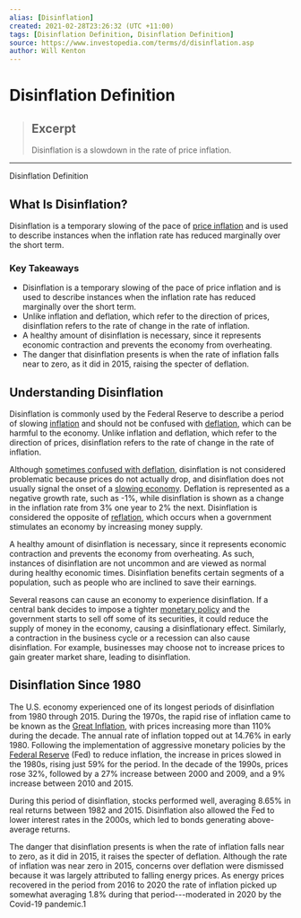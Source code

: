 ```yaml
---
alias: [Disinflation]
created: 2021-02-28T23:26:32 (UTC +11:00)
tags: [Disinflation Definition, Disinflation Definition]
source: https://www.investopedia.com/terms/d/disinflation.asp
author: Will Kenton
---
```


# Disinflation Definition

> ## Excerpt
> Disinflation is a slowdown in the rate of price inflation.

---

Disinflation Definition
## What Is Disinflation?

Disinflation is a temporary slowing of the pace of [price inflation](https://www.investopedia.com/terms/p/price_inflation.asp) and is used to describe instances when the inflation rate has reduced marginally over the short term.

### Key Takeaways

-   Disinflation is a temporary slowing of the pace of price inflation and is used to describe instances when the inflation rate has reduced marginally over the short term.
-   Unlike inflation and deflation, which refer to the direction of prices, disinflation refers to the rate of change in the rate of inflation.
-   A healthy amount of disinflation is necessary, since it represents economic contraction and prevents the economy from overheating.
-   The danger that disinflation presents is when the rate of inflation falls near to zero, as it did in 2015, raising the specter of deflation.

## Understanding Disinflation

Disinflation is commonly used by the Federal Reserve to describe a period of slowing [inflation](https://www.investopedia.com/terms/i/inflation.asp) and should not be confused with [deflation](https://www.investopedia.com/terms/d/deflation.asp), which can be harmful to the economy. Unlike inflation and deflation, which refer to the direction of prices, disinflation refers to the rate of change in the rate of inflation.

Although [sometimes confused with deflation](https://www.investopedia.com/ask/answers/032415/what-difference-between-deflation-and-disinflation.asp), disinflation is not considered problematic because prices do not actually drop, and disinflation does not usually signal the onset of a [slowing economy](https://www.investopedia.com/terms/g/growthrates.asp). Deflation is represented as a negative growth rate, such as -1%, while disinflation is shown as a change in the inflation rate from 3% one year to 2% the next. Disinflation is considered the opposite of [reflation](https://www.investopedia.com/terms/r/reflation.asp), which occurs when a government stimulates an economy by increasing money supply.

A healthy amount of disinflation is necessary, since it represents economic contraction and prevents the economy from overheating. As such, instances of disinflation are not uncommon and are viewed as normal during healthy economic times. Disinflation benefits certain segments of a population, such as people who are inclined to save their earnings.

Several reasons can cause an economy to experience disinflation. If a central bank decides to impose a tighter [monetary policy](https://www.investopedia.com/terms/m/monetarypolicy.asp) and the government starts to sell off some of its securities, it could reduce the supply of money in the economy, causing a disinflationary effect. Similarly, a contraction in the business cycle or a recession can also cause disinflation. For example, businesses may choose not to increase prices to gain greater market share, leading to disinflation.

## Disinflation Since 1980

The U.S. economy experienced one of its longest periods of disinflation from 1980 through 2015. During the 1970s, the rapid rise of inflation came to be known as the [Great Inflation](https://www.investopedia.com/articles/economics/09/1970s-great-inflation.asp), with prices increasing more than 110% during the decade. The annual rate of inflation topped out at 14.76% in early 1980. Following the implementation of aggressive monetary policies by the [Federal Reserve](https://www.investopedia.com/terms/f/federalreservebank.asp) (Fed) to reduce inflation, the increase in prices slowed in the 1980s, rising just 59% for the period. In the decade of the 1990s, prices rose 32%, followed by a 27% increase between 2000 and 2009, and a 9% increase between 2010 and 2015.

During this period of disinflation, stocks performed well, averaging 8.65% in real returns between 1982 and 2015. Disinflation also allowed the Fed to lower interest rates in the 2000s, which led to bonds generating above-average returns.

The danger that disinflation presents is when the rate of inflation falls near to zero, as it did in 2015, it raises the specter of deflation. Although the rate of inflation was near zero in 2015, concerns over deflation were dismissed because it was largely attributed to falling energy prices. As energy prices recovered in the period from 2016 to 2020 the rate of inflation picked up somewhat averaging 1.8% during that period---moderated in 2020 by the Covid-19 pandemic.1
